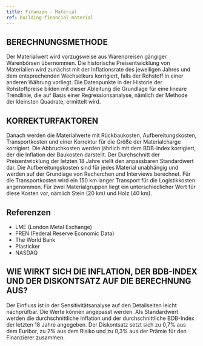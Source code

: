```yaml
---
title: Finanzen - Material
ref: building-financial-material
---
```


## BERECHNUNGSMETHODE
Der Materialwert wird vorzugsweise aus Warenpreisen gängiger Warenbörsen übernommen. Die historische Preisentwicklung von Materialien wird zunächst mit der Inflationsrate des jeweiligen Jahres und dem entsprechenden Wechselkurs korrigiert, falls der Rohstoff in einer anderen Währung vorliegt. Die Datenpunkte in der Historie der Rohstoffpreise bilden mit dieser Ableitung die Grundlage für eine lineare Trendlinie, die auf Basis einer Regressionsanalyse, nämlich der Methode der kleinsten Quadrate, ermittelt wird. 

## KORREKTURFAKTOREN
Danach werden die Materialwerte mit Rückbaukosten, Aufbereitungskosten, Transportkosten und einer Korrektur für die Größe der Materialcharge korrigiert. Die Abbruchkosten werden jährlich mit dem BDB-Index korrigiert, der die Inflation der Baukosten darstellt. Der Durchschnitt der Preisentwicklung der letzten 18 Jahre stellt den anpassbaren Standardwert dar. Die Aufbereitungskosten sind für jedes Material unabhängig und werden auf der Grundlage von Recherchen und Interviews berechnet. Für die Transportkosten wird ein 150 km langer Transport für die Logistikkosten angenommen. Für zwei Materialgruppen liegt ein unterschiedlicher Wert für diese Kosten vor, nämlich Stein (20 km) und Holz (40 km).

## Referenzen
- LME (London Metal Exchange)
- FREN (Federal Reserve Economic Data)
- The World Bank
- Plasticker
- NASDAQ

## WIE WIRKT SICH DIE INFLATION, DER BDB-INDEX UND DER DISKONTSATZ AUF DIE BERECHNUNG AUS?
Der Einfluss ist in der Sensitivitätsanalyse auf den Detailseiten leicht nachprüfbar. Die Werte können angepasst werden. Als Standardwert werden die durchschnittliche Inflation und der durchschnittliche BDB-Index der letzten 18 Jahre angegeben. Der Diskontsatz setzt sich zu 0,7% aus dem Euribor, zu 2% aus dem Risiko und zu 0,3% aus der Prämie für den Finanzierer zusammen.

